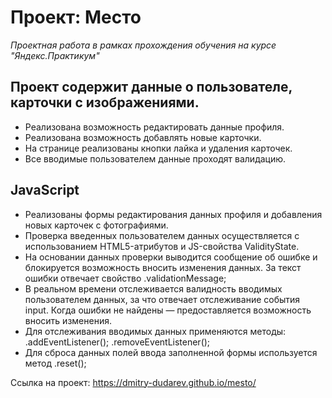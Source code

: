 # Проект: Место
*Проектная работа в рамках прохождения обучения на курсе "Яндекс.Практикум"*

## Проект содержит данные о пользователе, карточки с изображениями. 

* Реализована возможность редактировать данные профиля.
* Реализована возможность добавлять новые карточки.
* На странице реализованы кнопки лайка и удаления карточек.
* Все вводимые пользователем данные проходят валидацию. 

## JavaScript

* Реализованы формы редактирования данных профиля и добавления новых карточек с фотографиями. 
* Проверка введенных пользователем данных осуществляется с использованием HTML5-атрибутов и JS-свойства ValidityState.
* На основании данных проверки выводится сообщение об ошибке и блокируется возможность вносить изменения данных. За текст ошибки отвечает свойство .validationMessage;
* В реальном времени отслеживается валидность вводимых пользователем данных, за что отвечает отслеживание события input. Когда ошибки не найдены — предоставляется возможность вносить изменения. 
* Для отслеживания вводимых данных применяются методы:
    .addEventListener();
    .removeEventListener();
* Для сброса данных полей ввода заполненной формы используется метод .reset();


Ссылка на проект:
  https://dmitry-dudarev.github.io/mesto/
